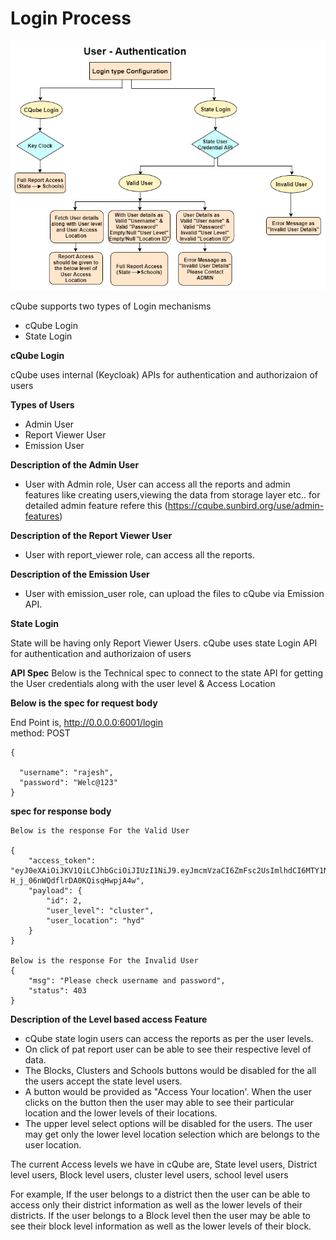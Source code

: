 # Login Process

![User Login flow ](../.gitbook/assets/User%20Authentication%20Flow%20Chart.png)

cQube supports two types of Login mechanisms

* cQube Login
* State Login

**cQube Login**

cQube uses internal (Keycloak) APIs for authentication and authorizaion of  users

   **Types of Users**

   * Admin User
   * Report Viewer User
   * Emission User

**Description of the Admin User**
- User with Admin role, User can access all the reports and admin features like creating users,viewing the data from storage layer etc..
for detailed admin feature refere this (https://cqube.sunbird.org/use/admin-features)


**Description of the Report Viewer User**
- User with report_viewer role, can access all the reports.

**Description of the Emission User**
- User with emission_user role, can upload the files to cQube via Emission API.


**State Login**

State will be having only Report Viewer Users. cQube uses state Login API for authentication and authorizaion of users

**API Spec**
Below is the Technical spec to connect to the state API for getting the User credentials along with the user level & Access Location 

**Below is the spec for request body**

End Point is, http://0.0.0.0:6001/login  
method: POST
```text
{
    
  "username": "rajesh",
  "password": "Welc@123"
}
  ```
  
**spec for response body**
```text  
Below is the response For the Valid User

{
    "access_token": "eyJ0eXAiOiJKV1QiLCJhbGciOiJIUzI1NiJ9.eyJmcmVzaCI6ZmFsc2UsImlhdCI6MTY1NDUwOTc0OCwianRpIjoiZjcwYWM1OTMtYWVjNy00Y2VmLWE2MWUtNjA0NDJlMmQ4OTA3IiwibmJmIjoxNjU0NTA5NzQ4LCJ0eXBlIjoiYWNjZXNzIiwic3ViIjoicmFqZXNoIiwiZXhwIjoxNjU0NTk2MTQ4fQ.B90ziTQMY1v6YT-H_j_06nWQdflrDA0KQisqHwpjA4w",
    "payload": {
        "id": 2,
        "user_level": "cluster",
        "user_location": "hyd"
    }
}

Below is the response For the Invalid User
{
    "msg": "Please check username and password",
    "status": 403
}
```
**Description of the Level based access Feature**
- cQube state login users can  access the reports as per the user levels. 
- On click of pat report  user can be able to see their respective level of data.
- The Blocks, Clusters and Schools buttons would be disabled for the all the users accept the state level users.
- A button would be provided as "Access Your location'. When the user clicks on the button then the user may able to see their particular location and the lower levels of their locations.
- The upper level select options will be disabled for the users. The user may get only the lower level location selection which are belongs to the user location.

The current Access levels we have in cQube are,
State level users,
District level users,
Block level users,
cluster level users,
school level users

For example, If the user belongs to a district then the user can be able to access only their district information as well as the lower levels of their districts.
If the user belongs to a Block level then the user may be able to see their block level information as well as the lower levels of their block.



